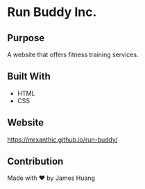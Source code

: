 # Run Buddy Inc.

## Purpose
A website that offers fitness training services.

## Built With
* HTML
* CSS

## Website
https://mrxanthic.github.io/run-buddy/

## Contribution
Made with ❤️ by James Huang
